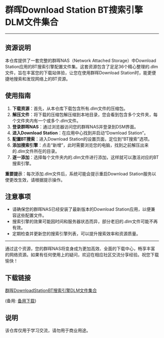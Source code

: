 # 群晖Download Station BT搜索引擎DLM文件集合

---

## 资源说明

本仓库提供了一套完整的群晖NAS（Network Attached Storage）中Download Station应用的BT搜索引擎配置文件集。这套资源包含了足足36个精心整理的.dlm文件，旨在丰富您的下载站体验，让您在使用群晖Download Station时，能更便捷地搜索和发现网络上的BT资源。

## 使用指南

1. **下载资源**：首先，从本仓库下载包含所有.dlm文件的压缩包。
2. **解压文件**：将下载的压缩包解压缩到本地目录，您会看到包含多个文件夹，每个文件夹内有一个或多个.dlm文件。
3. **登录群晖NAS**：通过浏览器访问您的群晖NAS并登录到DSM界面。
4. **进入Download Station**：在应用中心找到并启动“Download Station”。
5. **配置BT搜索**：进入Download Station的设置页面，定位到“BT搜索”选项。
6. **添加搜索引擎**：点击“新增”，此时需要浏览您的电脑，找到之前解压出来的.dlm文件所在的目录。
7. **逐一添加**：选择每个文件夹内的.dlm文件进行添加，这样就可以激活对应的BT搜索引擎。

**重要提示**：每次添加.dlm文件后，系统可能会提示重启Download Station服务以使更改生效，请根据提示操作。

## 注意事项

- 请确保您的群晖NAS已经安装了最新版本的Download Station应用，以便兼容这些配置文件。
- 搜索引擎的效果可能因时间和服务器状态而异，部分老旧的.dlm文件可能不再有效。
- 定期检查并更新您的搜索引擎列表，可以提升搜索效率和资源质量。

---

通过这个资源，您的群晖NAS将变身成为更加高效、全面的下载中心，畅享丰富的网络资源。如果有任何使用上的疑问，欢迎在相应社区交流分享经验。祝您下载愉快！

## 下载链接
[群晖DownloadStationBT搜索引擎DLM文件集合](https://pan.quark.cn/s/526d48532231) 

(备用: [备用下载](https://pan.baidu.com/s/1DaVNDHDlGpYgYlGHnTSaDg?pwd=1234))

## 说明

该仓库仅用于学习交流，请勿用于商业用途。
